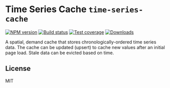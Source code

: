 # Time Series Cache `time-series-cache`

[![NPM version][npm-image]][npm-url]
[![Build status][travis-image]][travis-url]
[![Test coverage][coveralls-image]][coveralls-url]
[![Downloads][downloads-image]][downloads-url]

A spatial, demand cache that stores chronologically-ordered time series data.
The cache can be updated (upsert) to cache new values after an initial page
load. Stale data can be evicted based on time.

## License

MIT

[npm-image]: https://img.shields.io/npm/v/timeseries-cache.svg?style=flat-square
[npm-url]: https://npmjs.org/package/timeseries-cache
[travis-image]: https://img.shields.io/travis/GeorgeSapkin/timeseries-cache.svg?style=flat-square
[travis-url]: https://travis-ci.org/GeorgeSapkin/timeseries-cache
[coveralls-image]: https://img.shields.io/coveralls/GeorgeSapkin/timeseries-cache.svg?style=flat-square
[coveralls-url]: https://coveralls.io/r/GeorgeSapkin/timeseries-cache
[downloads-image]: https://img.shields.io/npm/dm/timeseries-cache.svg?style=flat-square
[downloads-url]: https://npmjs.org/package/timeseries-cache
